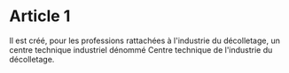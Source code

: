 # Article 1

Il est créé, pour les professions rattachées à l'industrie du décolletage, un centre technique industriel dénommé Centre technique de l'industrie du décolletage.
